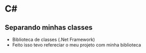 # C#


## Separando minhas classes 
- Biblioteca de classes (.Net Framework)
- Feito isso tevo refereciar o meu projeto com minha biblioteca

